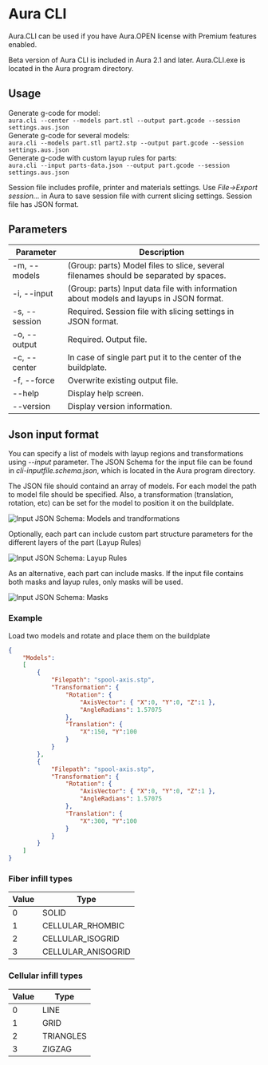 # Aura CLI <Badge text="premium" type="premium"/><Badge text="open" type="open"/>
Aura.CLI can be used if you have Aura.OPEN license with Premium features enabled. 

Beta version of Aura CLI is included in Aura 2.1 and later. Aura.CLI.exe is located in the Aura program directory. 

## Usage
Generate g-code for model:  
````aura.cli --center --models part.stl --output part.gcode --session settings.aus.json````  
Generate g-code for several models:  
````aura.cli --models part.stl part2.stp --output part.gcode --session settings.aus.json````  
Generate g-code with custom layup rules for parts:  
````aura.cli --input parts-data.json --output part.gcode --session settings.aus.json````

Session file includes profile, printer and materials settings. Use *File->Export session...* in Aura to save session file with current slicing settings.
Session file has JSON format.

## Parameters
Parameter   | Description
--------------------|--------------------------------------
-m, --models        | (Group: parts) Model files to slice, several filenames should be separated by spaces.  
-i, --input         | (Group: parts) Input data file with information about models and layups in JSON format.  
-s, --session       | Required. Session file with slicing settings in JSON format.  
-o, --output        | Required. Output file.  
-c, --center        | In case of single part put it to the center of the buildplate.  
-f, --force         | Overwrite existing output file.  
--help              | Display help screen.  
--version           | Display version information.  

## Json input format
You can specify a list of models with layup regions and transformations using *--input* parameter.
The JSON Schema for the input file can be found in *cli-inputfile.schema.json*, which is located in the Aura program directory.

The JSON file should containd an array of models. For each model the path to model file should be specified. Also, a transformation (translation, rotation, etc) can be set for the model to position it on the buildplate.

![Input JSON Schema: Models and trandformations](./media/transformations.png)

Optionally, each part can include custom part structure parameters for the different layers of the part (Layup Rules)

![Input JSON Schema: Layup Rules](./media/layuprule.png)

As an alternative, each part can include masks. If the input file contains both masks and layup rules, only masks will be used.

![Input JSON Schema: Masks](./media/maskrule.png)

### Example
Load two models and rotate and place them on the buildplate

```json
{
    "Models": 
    [
        {
            "Filepath": "spool-axis.stp",
            "Transformation": {
                "Rotation": {
                    "AxisVector": { "X":0, "Y":0, "Z":1 },
                    "AngleRadians": 1.57075
                },
                "Translation": {
                    "X":150, "Y":100
                }
            }
        },
        {
            "Filepath": "spool-axis.stp",
            "Transformation": {
                "Rotation": {
                    "AxisVector": { "X":0, "Y":0, "Z":1 },
                    "AngleRadians": 1.57075
                },
                "Translation": {
                    "X":300, "Y":100
                }
            }
        }
    ]
}
```

### Fiber infill types

Value   | Type
--------------------|--------------------------------------
0        | SOLID  
1         | CELLULAR_RHOMBIC  
2       | CELLULAR_ISOGRID 
3        | CELLULAR_ANISOGRID

### Cellular infill types

Value   | Type
--------------------|--------------------------------------
0        | LINE  
1         | GRID  
2       | TRIANGLES
3        | ZIGZAG

